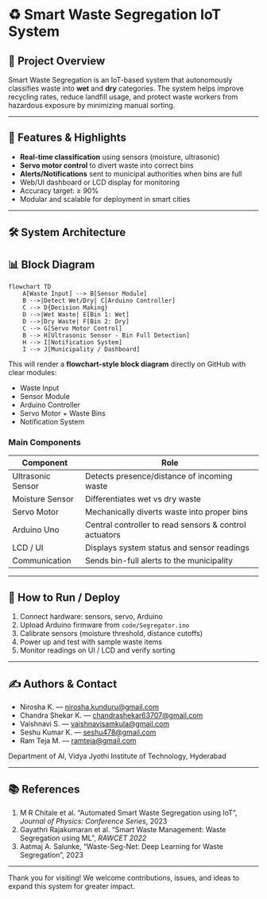 # ♻️ Smart Waste Segregation IoT System


## 📘 Project Overview

Smart Waste Segregation is an IoT-based system that autonomously classifies waste into **wet** and **dry** categories. The system helps improve recycling rates, reduce landfill usage, and protect waste workers from hazardous exposure by minimizing manual sorting.

---

## 🔧 Features & Highlights

- **Real-time classification** using sensors (moisture, ultrasonic)  
- **Servo motor control** to divert waste into correct bins  
- **Alerts/Notifications** sent to municipal authorities when bins are full  
- Web/UI dashboard or LCD display for monitoring  
- Accuracy target: ≥ 90%  
- Modular and scalable for deployment in smart cities

---

## 🛠️ System Architecture

## 📊 Block Diagram

```mermaid
flowchart TD
    A[Waste Input] --> B[Sensor Module]
    B -->|Detect Wet/Dry| C[Arduino Controller]
    C --> D{Decision Making}
    D -->|Wet Waste| E[Bin 1: Wet]
    D -->|Dry Waste| F[Bin 2: Dry]
    C --> G[Servo Motor Control]
    B --> H[Ultrasonic Sensor - Bin Full Detection]
    H --> I[Notification System]
    I --> J[Municipality / Dashboard]
```



This will render a **flowchart-style block diagram** directly on GitHub with clear modules:

- Waste Input  
- Sensor Module  
- Arduino Controller  
- Servo Motor + Waste Bins  
- Notification System



### Main Components

| Component        | Role                                                   |
|------------------|---------------------------------------------------------|
| Ultrasonic Sensor | Detects presence/distance of incoming waste             |
| Moisture Sensor   | Differentiates wet vs dry waste                         |
| Servo Motor        | Mechanically diverts waste into proper bins           |
| Arduino Uno        | Central controller to read sensors & control actuators |
| LCD / UI          | Displays system status and sensor readings              |
| Communication      | Sends bin-full alerts to the municipality             |

---

## 🧪 How to Run / Deploy

1. Connect hardware: sensors, servo, Arduino  
2. Upload Arduino firmware from `code/Segregator.ino`  
3. Calibrate sensors (moisture threshold, distance cutoffs)  
4. Power up and test with sample waste items  
5. Monitor readings on UI / LCD and verify sorting  

---

## ✍️ Authors & Contact

- Nirosha K. — nirosha.kunduru@gmail.com
- Chandra Shekar K. — chandrashekar63707@gmail.com 
- Vaishnavi S. — vaishnavisamkula@gmail.com  
- Seshu Kumar K. — seshu478@gmail.com   
- Ram Teja M. — ramteja@gmail.com  

Department of AI, Vidya Jyothi Institute of Technology, Hyderabad

---

## 📚 References

1. M R Chitale et al. “Automated Smart Waste Segregation using IoT”, *Journal of Physics: Conference Series*, 2023  
2. Gayathri Rajakumaran et al. “Smart Waste Management: Waste Segregation using ML”, *RAWCET 2022*  
3. Aatmaj A. Salunke, “Waste-Seg-Net: Deep Learning for Waste Segregation”, 2023  

---

Thank you for visiting! We welcome contributions, issues, and ideas to expand this system for greater impact.  

